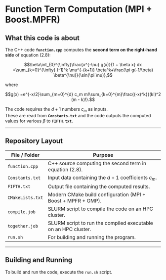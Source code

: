 # Function Term Computation (MPI + Boost.MPFR)

## What this code is about

The C++ code **`function.cpp`** computes the **second term on the right-hand side** of equation (2.8):

$$\beta\int_{0}^{\infty}\frac{x^{-\nu} g(x)}{1 + \beta x} dx =\sum_{k=0}^{\infty} (-1)^k \mu^{-(k+1)} \beta^k+\frac{\pi g(-1/\beta) \beta^{\nu}}{\sin(\pi \nu)},$$

where

$$g(x) =e^{-x/2}\sum_{m=0}^{d} c_m m!\sum_{k=0}^{m}\frac{(-x)^k}{(k!)^2 (m - k)!}.$$

The code requires the $d + 1$ numbers $c_m$ as inputs.  
These are read from **`Constants.txt`** and the code outputs the computed values for various $\beta$ to **`FIFTH.txt`**.

---

## Repository Layout

| File / Folder     | Purpose                                                                 |
|-------------------|-------------------------------------------------------------------------|
| `function.cpp`    | C++ source computing the second term in equation (2.8).                 |
| `Constants.txt`   | Input data containing the $d + 1$ coefficients $c_m$.                   |
| `FIFTH.txt`       | Output file containing the computed results.                             |
| `CMakeLists.txt`  | Modern CMake build configuration (MPI + Boost + MPFR + GMP).            |
| `compile.job`     | SLURM script to compile the code on an HPC cluster.                     |
| `together.job`    | SLURM script to run the compiled executable on an HPC cluster.          |
| `run.sh`         | For building and running the program. |

---

## Building and Running
To build and run the code, execute the `run.sh` script. 
